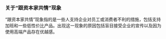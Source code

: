 ### 关于“跟资本家共情”现象

“跟资本家共情”现象指的是一些人支持企业对员工或消费者不利的措施，包括支持加班和一些低性价比产品。出现这一现象的原因包括盲目接受企业的宣传以及因为使用高端产品存在优越感。